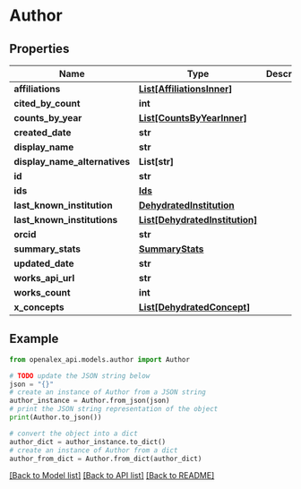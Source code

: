 # Author


## Properties

Name | Type | Description | Notes
------------ | ------------- | ------------- | -------------
**affiliations** | [**List[AffiliationsInner]**](AffiliationsInner.md) |  | [optional] 
**cited_by_count** | **int** |  | [optional] 
**counts_by_year** | [**List[CountsByYearInner]**](CountsByYearInner.md) |  | [optional] 
**created_date** | **str** |  | [optional] 
**display_name** | **str** |  | 
**display_name_alternatives** | **List[str]** |  | [optional] 
**id** | **str** |  | 
**ids** | [**Ids**](Ids.md) |  | [optional] 
**last_known_institution** | [**DehydratedInstitution**](DehydratedInstitution.md) |  | [optional] 
**last_known_institutions** | [**List[DehydratedInstitution]**](DehydratedInstitution.md) |  | [optional] 
**orcid** | **str** |  | [optional] 
**summary_stats** | [**SummaryStats**](SummaryStats.md) |  | [optional] 
**updated_date** | **str** |  | [optional] 
**works_api_url** | **str** |  | [optional] 
**works_count** | **int** |  | [optional] 
**x_concepts** | [**List[DehydratedConcept]**](DehydratedConcept.md) |  | [optional] 

## Example

```python
from openalex_api.models.author import Author

# TODO update the JSON string below
json = "{}"
# create an instance of Author from a JSON string
author_instance = Author.from_json(json)
# print the JSON string representation of the object
print(Author.to_json())

# convert the object into a dict
author_dict = author_instance.to_dict()
# create an instance of Author from a dict
author_from_dict = Author.from_dict(author_dict)
```
[[Back to Model list]](../README.md#documentation-for-models) [[Back to API list]](../README.md#documentation-for-api-endpoints) [[Back to README]](../README.md)



